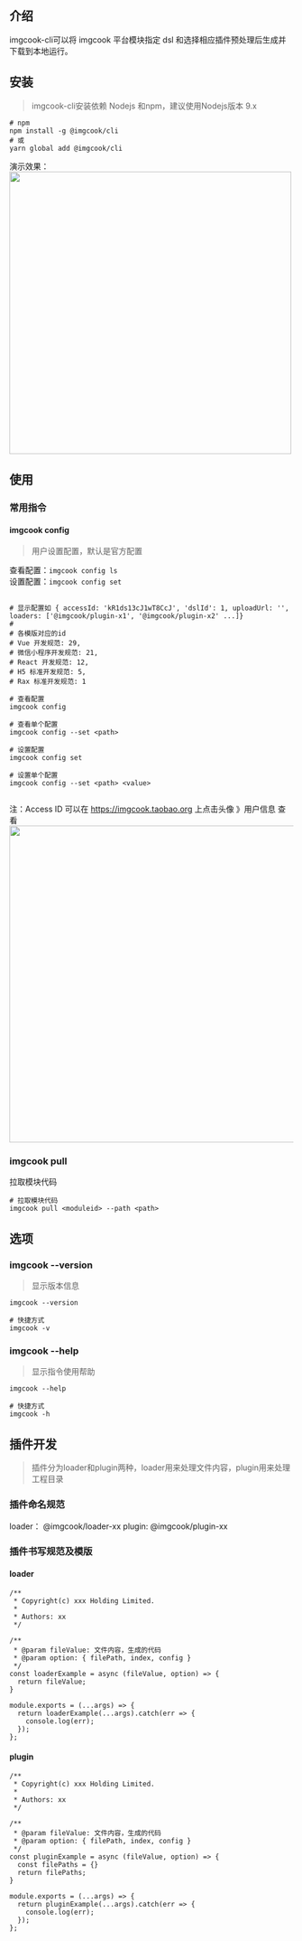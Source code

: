 ## 介绍
imgcook-cli可以将 imgcook 平台模块指定 dsl 和选择相应插件预处理后生成并下载到本地运行。

## 安装
> imgcook-cli安装依赖 Nodejs 和npm，建议使用Nodejs版本 9.x

```shell
# npm
npm install -g @imgcook/cli
# 或
yarn global add @imgcook/cli

```

演示效果：<br/> <img src="https://img.alicdn.com/tfs/TB1s8TOU7voK1RjSZFwXXciCFXa-1627-1176.gif" width="500" />

## 使用
### 常用指令
#### imgcook config
> 用户设置配置，默认是官方配置


查看配置：`imgcook config ls` <br />设置配置：`imgcook config set` 
```shell
 
# 显示配置如 { accessId: 'kR1ds13cJ1wT8CcJ', 'dslId': 1, uploadUrl: '', loaders: ['@imgcook/plugin-x1', '@imgcook/plugin-x2' ...]}
#
# 各模版对应的id
# Vue 开发规范: 29, 
# 微信小程序开发规范: 21, 
# React 开发规范: 12, 
# H5 标准开发规范: 5, 
# Rax 标准开发规范: 1

# 查看配置
imgcook config

# 查看单个配置
imgcook config --set <path>

# 设置配置
imgcook config set

# 设置单个配置
imgcook config --set <path> <value>


```
注：Access ID 可以在 https://imgcook.taobao.org 上点击头像 》用户信息 查看
<img src="https://img.alicdn.com/tfs/TB1rK6HU4YaK1RjSZFnXXa80pXa-1122-568.png" width="561" />


### imgcook pull
拉取模块代码

```
# 拉取模块代码
imgcook pull <moduleid> --path <path>
```

## 选项
### imgcook --version
> 显示版本信息

```
imgcook --version

# 快捷方式
imgcook -v

```

### imgcook --help
> 显示指令使用帮助

```
imgcook --help

# 快捷方式
imgcook -h
```



## 插件开发
> 插件分为loader和plugin两种，loader用来处理文件内容，plugin用来处理工程目录

### 插件命名规范
loader： @imgcook/loader-xx  plugin: @imgcook/plugin-xx 



### 插件书写规范及模版

#### loader

```
/**
 * Copyright(c) xxx Holding Limited.
 *
 * Authors: xx
 */

/**
 * @param fileValue: 文件内容，生成的代码
 * @param option: { filePath, index, config }
 */
const loaderExample = async (fileValue, option) => {
  return fileValue;
}

module.exports = (...args) => {
  return loaderExample(...args).catch(err => {
    console.log(err);
  });
};
```

#### plugin

```
/**
 * Copyright(c) xxx Holding Limited.
 *
 * Authors: xx
 */

/**
 * @param fileValue: 文件内容，生成的代码
 * @param option: { filePath, index, config }
 */
const pluginExample = async (fileValue, option) => {
  const filePaths = {}
  return filePaths;
}

module.exports = (...args) => {
  return pluginExample(...args).catch(err => {
    console.log(err);
  });
};
```